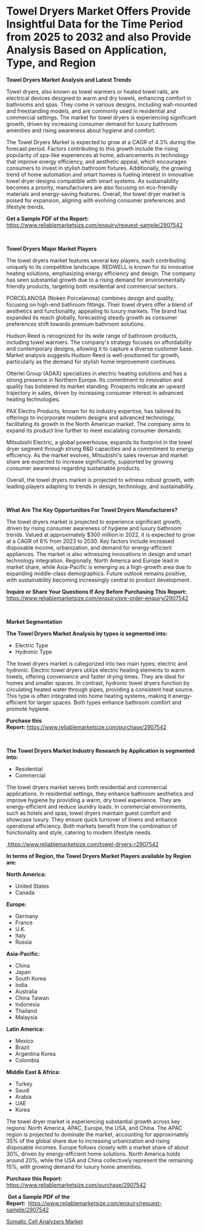 <p><h1>Towel Dryers Market Offers Provide Insightful Data for the Time Period from 2025 to 2032 and also Provide Analysis Based on Application, Type, and Region</h1></p><p><strong>Towel Dryers Market Analysis and Latest Trends</strong></p>
<p><p>Towel dryers, also known as towel warmers or heated towel rails, are electrical devices designed to warm and dry towels, enhancing comfort in bathrooms and spas. They come in various designs, including wall-mounted and freestanding models, and are commonly used in residential and commercial settings. The market for towel dryers is experiencing significant growth, driven by increasing consumer demand for luxury bathroom amenities and rising awareness about hygiene and comfort.</p><p>The Towel Dryers Market is expected to grow at a CAGR of 4.3% during the forecast period. Factors contributing to this growth include the rising popularity of spa-like experiences at home, advancements in technology that improve energy efficiency, and aesthetic appeal, which encourages consumers to invest in stylish bathroom fixtures. Additionally, the growing trend of home automation and smart homes is fueling interest in innovative towel dryer designs compatible with smart systems. As sustainability becomes a priority, manufacturers are also focusing on eco-friendly materials and energy-saving features. Overall, the towel dryer market is poised for expansion, aligning with evolving consumer preferences and lifestyle trends.</p></p>
<p><strong>Get a Sample PDF of the Report:&nbsp;</strong> <a href="https://www.reliablemarketsize.com/enquiry/request-sample/2907542?utm_campaign=3226&utm_medium=2&utm_source=Github&utm_content=ia&utm_term=12032025&utm_id=towel-dryers">https://www.reliablemarketsize.com/enquiry/request-sample/2907542</a></p>
<p>&nbsp;</p>
<p><strong>Towel Dryers Major Market Players</strong></p>
<p><p>The towel dryers market features several key players, each contributing uniquely to its competitive landscape. REDWELL is known for its innovative heating solutions, emphasizing energy efficiency and design. The company has seen substantial growth due to a rising demand for environmentally friendly products, targeting both residential and commercial sectors.</p><p>PORCELANOSA (Noken Porcelanosa) combines design and quality, focusing on high-end bathroom fittings. Their towel dryers offer a blend of aesthetics and functionality, appealing to luxury markets. The brand has expanded its reach globally, forecasting steady growth as consumer preferences shift towards premium bathroom solutions.</p><p>Hudson Reed is recognized for its wide range of bathroom products, including towel warmers. The company's strategy focuses on affordability and contemporary designs, allowing it to capture a diverse customer base. Market analysis suggests Hudson Reed is well-positioned for growth, particularly as the demand for stylish home improvement continues.</p><p>Otterlei Group (ADAX) specializes in electric heating solutions and has a strong presence in Northern Europe. Its commitment to innovation and quality has bolstered its market standing. Prospects indicate an upward trajectory in sales, driven by increasing consumer interest in advanced heating technologies.</p><p>PAX Electro Products, known for its industry expertise, has tailored its offerings to incorporate modern designs and advanced technology, facilitating its growth in the North American market. The company aims to expand its product line further to meet escalating consumer demands.</p><p>Mitsubishi Electric, a global powerhouse, expands its footprint in the towel dryer segment through strong R&D capacities and a commitment to energy efficiency. As the market evolves, Mitsubishi's sales revenue and market share are expected to increase significantly, supported by growing consumer awareness regarding sustainable products.</p><p>Overall, the towel dryers market is projected to witness robust growth, with leading players adapting to trends in design, technology, and sustainability.</p></p>
<p>&nbsp;</p>
<p><strong>What Are The Key Opportunities For Towel Dryers Manufacturers?</strong></p>
<p><p>The towel dryers market is projected to experience significant growth, driven by rising consumer awareness of hygiene and luxury bathroom trends. Valued at approximately $300 million in 2022, it is expected to grow at a CAGR of 6% from 2023 to 2030. Key factors include increased disposable income, urbanization, and demand for energy-efficient appliances. The market is also witnessing innovations in design and smart technology integration. Regionally, North America and Europe lead in market share, while Asia-Pacific is emerging as a high-growth area due to expanding middle-class demographics. Future outlook remains positive, with sustainability becoming increasingly central to product development.</p></p>
<p><strong>Inquire or Share Your Questions If Any Before Purchasing This Report:</strong> <a href="https://www.reliablemarketsize.com/enquiry/pre-order-enquiry/2907542?utm_campaign=3226&utm_medium=2&utm_source=Github&utm_content=ia&utm_term=12032025&utm_id=towel-dryers">https://www.reliablemarketsize.com/enquiry/pre-order-enquiry/2907542</a></p>
<p>&nbsp;</p>
<p><strong>Market Segmentation</strong></p>
<p><strong>The Towel Dryers Market Analysis by types is segmented into:</strong></p>
<p><ul><li>Electric Type</li><li>Hydronic Type</li></ul></p>
<p><p>The towel dryers market is categorized into two main types: electric and hydronic. Electric towel dryers utilize electric heating elements to warm towels, offering convenience and faster drying times. They are ideal for homes and smaller spaces. In contrast, hydronic towel dryers function by circulating heated water through pipes, providing a consistent heat source. This type is often integrated into home heating systems, making it energy-efficient for larger spaces. Both types enhance bathroom comfort and promote hygiene.</p></p>
<p><strong>Purchase this Report:&nbsp;</strong><a href="https://www.reliablemarketsize.com/purchase/2907542?utm_campaign=3226&utm_medium=2&utm_source=Github&utm_content=ia&utm_term=12032025&utm_id=towel-dryers">https://www.reliablemarketsize.com/purchase/2907542</a></p>
<p>&nbsp;</p>
<p><strong>The Towel Dryers Market Industry Research by Application is segmented into:</strong></p>
<p><ul><li>Residential</li><li>Commercial</li></ul></p>
<p><p>The towel dryers market serves both residential and commercial applications. In residential settings, they enhance bathroom aesthetics and improve hygiene by providing a warm, dry towel experience. They are energy-efficient and reduce laundry loads. In commercial environments, such as hotels and spas, towel dryers maintain guest comfort and showcase luxury. They ensure quick turnover of linens and enhance operational efficiency. Both markets benefit from the combination of functionality and style, catering to modern lifestyle needs.</p></p>
<p><a href="https://www.reliablemarketsize.com/towel-dryers-r2907542?utm_campaign=3226&utm_medium=2&utm_source=Github&utm_content=ia&utm_term=12032025&utm_id=towel-dryers">&nbsp;https://www.reliablemarketsize.com/towel-dryers-r2907542</a></p>
<p><strong>In terms of Region, the Towel Dryers Market Players available by Region are:</strong></p>
<p>
    <p> <strong> North America: </strong>
        <ul>
            <li>United States</li>
            <li>Canada</li>
        </ul>
        </p> 
    <p> <strong> Europe: </strong>
        <ul>
            <li>Germany</li>
            <li>France</li>
            <li>U.K.</li>
            <li>Italy</li>
            <li>Russia</li>
        </ul>
        </p> 
    <p> <strong> Asia-Pacific: </strong>
        <ul>
            <li>China</li>
            <li>Japan</li>
            <li>South Korea</li>
            <li>India</li>
            <li>Australia</li>
            <li>China Taiwan</li>
            <li>Indonesia</li>
            <li>Thailand</li>
            <li>Malaysia</li>
        </ul>
        </p> 
    <p> <strong> Latin America: </strong>
        <ul>
            <li>Mexico</li>
            <li>Brazil</li>
            <li>Argentina Korea</li>
            <li>Colombia</li>
        </ul>
        </p> 
    <p> <strong> Middle East & Africa: </strong>
        <ul>
            <li>Turkey</li>
            <li>Saudi</li>
            <li>Arabia</li>
            <li>UAE</li>
            <li>Korea</li>
        </ul>
    </p>
    </p>
<p><p>The towel dryer market is experiencing substantial growth across key regions: North America, APAC, Europe, the USA, and China. The APAC region is projected to dominate the market, accounting for approximately 35% of the global share due to increasing urbanization and rising disposable incomes. Europe follows closely with a market share of about 30%, driven by energy-efficient home solutions. North America holds around 20%, while the USA and China collectively represent the remaining 15%, with growing demand for luxury home amenities.</p></p>
<p><strong>Purchase this Report: </strong><a href="https://www.reliablemarketsize.com/purchase/2907542?utm_campaign=3226&utm_medium=2&utm_source=Github&utm_content=ia&utm_term=12032025&utm_id=towel-dryers">https://www.reliablemarketsize.com/purchase/2907542</a></p>
<p>&nbsp;<strong>Get a Sample PDF of the Report:&nbsp;&nbsp;</strong><a href="https://www.reliablemarketsize.com/enquiry/request-sample/2907542?utm_campaign=3226&utm_medium=2&utm_source=Github&utm_content=ia&utm_term=12032025&utm_id=towel-dryers">https://www.reliablemarketsize.com/enquiry/request-sample/2907542</a></p>
<p><strong></strong></p>
<p><p><a href="https://github.com/chungwimbu4/Market-Research-Report-List-1/blob/main/somatic-cell-analyzers-market.md?utm_campaign=3226&utm_medium=2&utm_source=Github&utm_content=ia&utm_term=12032025&utm_id=towel-dryers">Somatic Cell Analyzers Market</a></p></p>